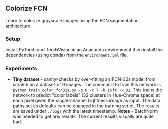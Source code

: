 ## Colorize FCN

Learn to colorize grayscale images using the FCN segmentation architecture.

### Setup

Install PyTorch and TorchVision in an Anaconda environment then install the dependencies (using conda) from the `environment.yml` file.


### Experiments

* **Tiny dataset** - sanity-checks by over-fitting an FCN-32s model from scratch on a dataset of 9 images. The command to train this network is `python train_color_fcn32s.py -g 0 -c 7 -b soft -k 32`. This trains the network to predict "color labels" (32 clusters in Hue-Chroma space) at each pixel given the single-channel Lightness image as input. The data paths set as defaults  can be changed in the training script. The results are saved under `./logs` with the latest timestamp. **Notes** - BatchNorm was needed to get any results. The current results visually are quite bad. 

